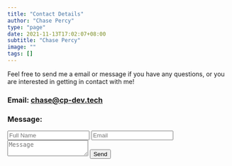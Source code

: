 ```yaml
---
title: "Contact Details"
author: "Chase Percy"
type: "page"
date: 2021-11-13T17:02:07+08:00
subtitle: "Chase Percy"
image: ""
tags: []
---
```


Feel free to send me a email or message if you have any questions, or you are interested in getting in contact with me!

### Email: [chase@cp-dev.tech](mailto:chase@cp-dev.tech)

### Message:
<div class="form-style-8">
  <form name="contact" method="POST" data-netlify="true">
    <input type="text" name="field1" placeholder="Full Name" required/>
    <input type="email" name="field2" placeholder="Email" required/>
    <textarea name="message" placeholder="Message" onkeydown="adjust_textarea(this)"></textarea>
    <button name="send" type="submit">Send</button>
  </form>
</div>
